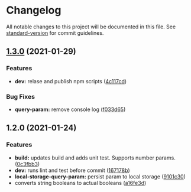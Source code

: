 # Changelog

All notable changes to this project will be documented in this file. See [standard-version](https://github.com/conventional-changelog/standard-version) for commit guidelines.

## [1.3.0](https://github.com/patomation/query-param/compare/v1.2.0...v1.3.0) (2021-01-29)


### Features

* **dev:** relase and publish npm scripts ([4c117cd](https://github.com/patomation/query-param/commit/4c117cdf7b3e38c4c3edb0d028339bbdf820862b))


### Bug Fixes

* **query-param:** remove console log ([f033d65](https://github.com/patomation/query-param/commit/f033d65db61fcd70d93ad3b24b45767ad2909efa))

## 1.2.0 (2021-01-24)


### Features

* **build:** updates build and adds unit test. Supports number params. ([0c3fbb3](https://github.com/patomation/query-param/commit/0c3fbb3182f853eb0bda08cd7f930da4e3181f52))
* **dev:** runs lint and test before commit ([167178b](https://github.com/patomation/query-param/commit/167178ba9ecb6d6b97e831495595cee296606ba7))
* **local-storage-query-param:** persist param to local storage ([9101c30](https://github.com/patomation/query-param/commit/9101c3051106b881006a98b9b383b9c51b360877))
* converts string booleans to actual booleans ([a16fe3d](https://github.com/patomation/query-param/commit/a16fe3dea6490ee2730e7f637aa94b67029e1622))
